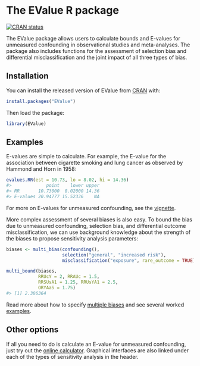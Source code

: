
<!-- README.md is generated from README.Rmd. Please edit that file -->

# The EValue R package

<!-- badges: start -->

[![CRAN
status](https://www.r-pkg.org/badges/version/EValue)](https://CRAN.R-project.org/package=EValue)
<!-- badges: end -->

The EValue package allows users to calculate bounds and E-values for
unmeasured confounding in observational studies and meta-analyses. The
package also includes functions for the assessment of selection bias and
differential misclassification and the joint impact of all three types
of bias.

## Installation

You can install the released version of EValue from
[CRAN](https://CRAN.R-project.org) with:

``` r
install.packages("EValue")
```

Then load the package:

``` r
library(EValue)
```

## Examples

E-values are simple to calculate. For example, the E-value for the
association between cigarette smoking and lung cancer as observed by
Hammond and Horn in 1958:

``` r
evalues.RR(est = 10.73, lo = 8.02, hi = 14.36)
#>             point    lower upper
#> RR       10.73000  8.02000 14.36
#> E-values 20.94777 15.52336    NA
```

For more on E-values for unmeasured confounding, see the
[vignette](articles/unmeasured-confounding.html).

More complex assessment of several biases is also easy. To bound the
bias due to unmeasured confounding, selection bias, and differential
outcome misclassification, we can use background knowledge about the
strength of the biases to propose sensitivity analysis parameters:

``` r
biases <- multi_bias(confounding(),
                     selection("general", "increased risk"),
                     misclassification("exposure", rare_outcome = TRUE))

multi_bound(biases,
            RRUcY = 2, RRAUc = 1.5,
            RRSUsA1 = 1.25, RRUsYA1 = 2.5,
            ORYAaS = 1.75)
#> [1] 2.386364
```

Read more about how to specify [multiple
biases](articles/multiple-bias.html) and see several worked
[examples](articles/multiple-bias-examples.html).

## Other options

If all you need to do is calculate an E-value for unmeasured
confounding, just try out the [online
calculator](https://www.evalue-calculator.com). Graphical interfaces are
also linked under each of the types of sensitivity analysis in the
header.
